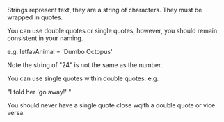 Strings represent text, they are a string of characters.
They must be wrapped in quotes. 

You can use double quotes or single quotes, however, you should remain consistent in your naming.

e.g. letfavAnimal = 'Dumbo Octopus'

Note the string of "24" is not the same as the number.

You can use single quotes within double quotes:
e.g.

"I told her 'go away!' "

You should never have a single quote close wqith a double quote or vice versa. 